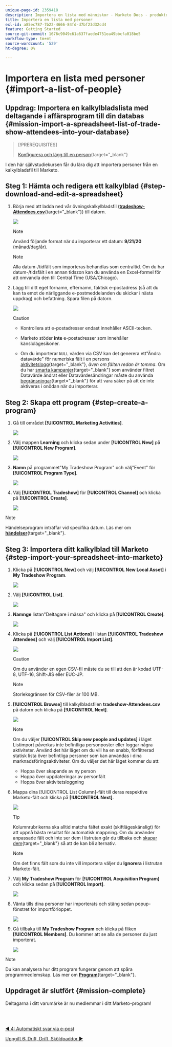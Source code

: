 ```yaml
---
unique-page-id: 2359418
description: Importera en lista med människor - Marketo Docs - produktdokumentation
title: Importera en lista med personer
exl-id: a85ec787-7b22-4666-84fd-d7bf23d32cd4
feature: Getting Started
source-git-commit: 1676c9049c61a637faede4751ea49bbcfa018be5
workflow-type: tm+mt
source-wordcount: '529'
ht-degree: 0%

---
```


# Importera en lista med personer {#import-a-list-of-people}

## Uppdrag: Importera en kalkylbladslista med deltagande i affärsprogram till din databas {#mission-import-a-spreadsheet-list-of-trade-show-attendees-into-your-database}

>[!PREREQUISITES]
>
>[Konfigurera och lägg till en person](/help/marketo/getting-started/quick-wins/get-set-up-and-add-a-person.md){target="_blank"}

I den här självstudiekursen får du lära dig att importera personer från en kalkylbladsfil till Marketo.

## Steg 1: Hämta och redigera ett kalkylblad {#step-download-and-edit-a-spreadsheet}

1. Börja med att ladda ned vår övningskalkylbladsfil ([**tradeshow-Attendees.csv**](/help/marketo/getting-started/assets/tradeshow-attendees.csv){target="_blank"}) till datorn.

   ![](assets/import-a-list-of-people-1.png)

   >[!NOTE]
   >
   >Använd följande format när du importerar ett datum: **9/21/20** (månad/dag/år).

   >[!NOTE]
   >
   >Alla datum-/tidfält som importeras behandlas som centraltid. Om du har datum-/tidsfält i en annan tidszon kan du använda en Excel-formel för att omvandla den till Central Time (USA/Chicago).

1. Lägg till ditt eget förnamn, efternamn, faktisk e-postadress (så att du kan ta emot de närliggande e-postmeddelanden du skickar i nästa uppdrag) och befattning. Spara filen på datorn.

   ![](assets/import-a-list-of-people-2.png)

   >[!CAUTION]
   >
   >* Kontrollera att e-postadresser endast innehåller ASCII-tecken.
   >
   >* Marketo stöder **inte** e-postadresser som innehåller känslolägesikoner.
   >
   >* Om du importerar `NULL` värden via CSV kan det generera ett&quot;Ändra datavärde&quot; för numeriska fält i en persons [aktivitetslogg](/help/marketo/product-docs/core-marketo-concepts/smart-lists-and-static-lists/managing-people-in-smart-lists/locate-the-activity-log-for-a-person.md){target="_blank"}, _även om fälten redan är tomma_. Om du har [smarta kampanjer](/help/marketo/product-docs/core-marketo-concepts/smart-campaigns/understanding-smart-campaigns.md){target="_blank"} som använder filtret Datavärde ändrat eller Datavärdesändringar måste du använda [begränsningar](/help/marketo/product-docs/core-marketo-concepts/smart-lists-and-static-lists/using-smart-lists/add-a-constraint-to-a-smart-list-filter.md){target="_blank"} för att vara säker på att de inte aktiveras i onödan när du importerar.

## Steg 2: Skapa ett program {#step-create-a-program}

1. Gå till området **[!UICONTROL Marketing Activities]**.

   ![](assets/import-a-list-of-people-3.png)

1. Välj mappen **Learning** och klicka sedan under **[!UICONTROL New]** på **[!UICONTROL New Program]**.

   ![](assets/import-a-list-of-people-4.png)

1. **Namn** på programmet&quot;My Tradeshow Program&quot; och välj&quot;Event&quot; för **[!UICONTROL Program Type]**.

   ![](assets/import-a-list-of-people-5.png)

1. Välj **[!UICONTROL Tradeshow]** för **[!UICONTROL Channel]** och klicka på **[!UICONTROL Create]**.

   ![](assets/import-a-list-of-people-6.png)

>[!NOTE]
>
>Händelseprogram inträffar vid specifika datum. Läs mer om [**händelser**](/help/marketo/product-docs/demand-generation/events/understanding-events/understanding-event-programs.md){target="_blank"}.

## Steg 3: Importera ditt kalkylblad till Marketo {#step-import-your-spreadsheet-into-marketo}

1. Klicka på **[!UICONTROL New]** och välj **[!UICONTROL New Local Asset]** i **My Tradeshow Program**.

   ![](assets/import-a-list-of-people-7.png)

1. Välj **[!UICONTROL List]**.

   ![](assets/import-a-list-of-people-8.png)

1. **Namnge** listan&quot;Deltagare i mässa&quot; och klicka på **[!UICONTROL Create]**.

   ![](assets/import-a-list-of-people-9.png)

1. Klicka på **[!UICONTROL List Actions]** i listan **[!UICONTROL Tradeshow Attendees]** och välj **[!UICONTROL Import List]**.

   ![](assets/import-a-list-of-people-10.png)

   >[!CAUTION]
   >
   >Om du använder en egen CSV-fil måste du se till att den är kodad UTF-8, UTF-16, Shift-JIS eller EUC-JP.

   >[!NOTE]
   >
   >Storleksgränsen för CSV-filer är 100 MB.

1. **[!UICONTROL Browse]** till kalkylbladsfilen **tradeshow-Attendees.csv** på datorn och klicka på **[!UICONTROL Next]**.

   ![](assets/import-a-list-of-people-11.png)

   >[!NOTE]
   >
   >Om du väljer **[!UICONTROL Skip new people and updates]** i läget Listimport påverkas inte befintliga personposter eller loggar några aktiviteter. Använd det här läget om du vill ha en snabb, förfiltrerad statisk lista över befintliga personer som kan användas i dina marknadsföringsaktiviteter. Om du väljer det här läget kommer du att:
   >
   > * Hoppa över skapande av ny person
   > * Hoppa över uppdateringar av personfält
   > * Hoppa över aktivitetsloggning

1. Mappa dina [!UICONTROL List Column]-fält till deras respektive Marketo-fält och klicka på **[!UICONTROL Next]**.

   ![](assets/import-a-list-of-people-12.png)

   >[!TIP]
   >
   >Kolumnrubrikerna ska alltid matcha fältet exakt (skiftlägeskänsligt) för att uppnå bästa resultat för automatisk mappning. Om du använder anpassade fält och inte ser dem i listrutan går du tillbaka och [skapar dem](/help/marketo/product-docs/administration/field-management/create-a-custom-field-in-marketo.md){target="_blank"} så att de kan bli alternativ.

   >[!NOTE]
   >
   >Om det finns fält som du inte vill importera väljer du **Ignorera** i listrutan Marketo-fält.

1. Välj **My Tradeshow Program** för **[!UICONTROL Acquisition Program]** och klicka sedan på **[!UICONTROL Import]**.

   ![](assets/import-a-list-of-people-13.png)

1. Vänta tills dina personer har importerats och stäng sedan popup-fönstret för importförloppet.

   ![](assets/import-a-list-of-people-14.png)

1. Gå tillbaka till **My Tradeshow Program** och klicka på fliken **[!UICONTROL Members]**. Du kommer att se alla de personer du just importerat.

   ![](assets/import-a-list-of-people-15.png)

>[!NOTE]
>
>Du kan analysera hur ditt program fungerar genom att spåra programmedlemskap. Läs mer om [**Program**](/help/marketo/product-docs/core-marketo-concepts/programs/creating-programs/understanding-programs.md){target="_blank"}.

## Uppdraget är slutfört {#mission-complete}

Deltagarna i ditt varumärke är nu medlemmar i ditt Marketo-program!

<br> 

[◄ 4: Automatiskt svar via e-post](/help/marketo/getting-started/quick-wins/email-auto-response.md)

[Uppgift 6: Drift, Drift, Sköldpaddor ►](/help/marketo/getting-started/quick-wins/drip-drip-nurture.md)
